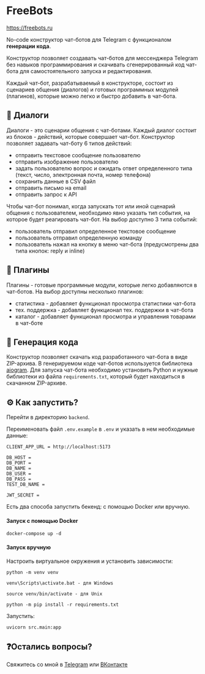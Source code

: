 # FreeBots

https://freebots.ru

No-code конструктор чат-ботов для Telegram с функционалом **генерации кода**.

Конструктор позволяет создавать чат-ботов для мессенджера Telegram без навыков программирования и скачивать 
сгенерированный код чат-бота для самостоятельного запуска и редактирования.

Каждый чат-бот, разрабатываемый в конструкторе, состоит из сценариев общения (диалогов) и готовых программных модулей 
(плагинов), которые можно легко и быстро добавить в чат-бота.

## 💬 Диалоги
Диалоги - это сценарии общения с чат-ботами. Каждый диалог состоит из блоков - действий, которые совершает чат-бот. 
Конструктор позволяет задавать чат-боту 6 типов действий:
- отправить текстовое сообщение пользователю
- отправить изображение пользователю
- задать пользователю вопрос и ожидать ответ определенного типа (текст, число, электронная почта, номер телефона)
- сохранить данные в CSV файл
- отправить письмо на email
- отправить запрос к API

Чтобы чат-бот понимал, когда запускать тот или иной сценарий общения с пользователем, необходимо явно указать тип 
события, на которое будет реагировать чат-бот. На выбор доступно 3 типа событий:
- пользователь отправил определенное текстовое сообщение
- пользователь отправил определенную команду
- пользователь нажал на кнопку в меню чат-бота (предусмотрены два типа кнопок: reply и inline)

## 🔋 Плагины 
Плагины - готовые программные модули, которые легко добавляются в чат-ботов. На выбор доступны несколько плагинов:
- статистика - добавляет функционал просмотра статистики чат-бота
- тех. поддержка - добавляет функционал тех. поддержки в чат-бота
- каталог - добавляет функционал просмотра и управления товарами в чат-боте


## 🚀 Генерация кода
Конструктор позволяет скачать код разработанного чат-бота в виде ZIP-архива. В генерируемом коде чат-ботов используется
библиотека [aiogram](https://github.com/aiogram/aiogram). Для запуска чат-бота необходимо установить Python и нужные 
библиотеки из файла `requirements.txt`, который будет находиться в скачанном ZIP-архиве.

## ⚙️ Как запустить?
Перейти в директорию `backend`.

Переименовать файл `.env.example` в `.env` и указать в нем необходимые данные:
```
CLIENT_APP_URL = http://localhost:5173

DB_HOST = 
DB_PORT = 
DB_NAME = 
DB_USER = 
DB_PASS = 
TEST_DB_NAME = 

JWT_SECRET = 
```

Есть два способа запустить бекенд: с помощью Docker или вручную.

#### Запуск с помощью Docker
```commandline
docker-compose up -d
```

#### Запуск вручную
Настроить виртуальное окружения и установить зависимости:
```commandline
python -m venv venv

venv\Scripts\activate.bat - для Windows

source venv/bin/activate - для Unix

python -m pip install -r requirements.txt
```

Запустить:
```commandline
uvicorn src.main:app
```

## ❓Остались вопросы?
Свяжитесь со мной в [Telegram](https://t.me/profatsky) или [ВКонтакте](https://vk.com/profatsky)